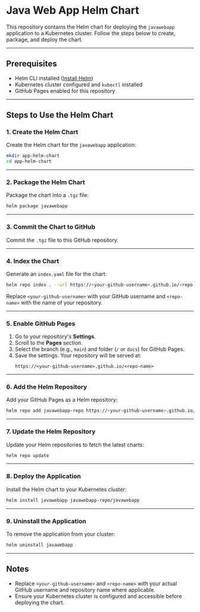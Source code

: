 # Java Web App Helm Chart

This repository contains the Helm chart for deploying the `javawebapp` application to a Kubernetes cluster. Follow the steps below to create, package, and deploy the chart.

---

## Prerequisites

- Helm CLI installed ([Install Helm](https://helm.sh/docs/intro/install/))
- Kubernetes cluster configured and `kubectl` installed
- GitHub Pages enabled for this repository

---

## Steps to Use the Helm Chart

### 1. **Create the Helm Chart**

Create the Helm chart for the `javawebapp` application:

```bash
mkdir app-helm-chart
cd app-helm-chart
```

---

### 2. **Package the Helm Chart**

Package the chart into a `.tgz` file:

```bash
helm package javawebapp
```

---

### 3. **Commit the Chart to GitHub**

Commit the `.tgz` file to this GitHub repository.

---

### 4. **Index the Chart**

Generate an `index.yaml` file for the chart:

```bash
helm repo index . --url https://<your-github-username>.github.io/<repo-name>
```

Replace `<your-github-username>` with your GitHub username and `<repo-name>` with the name of your repository.

---

### 5. **Enable GitHub Pages**

1. Go to your repository's **Settings**.
2. Scroll to the **Pages** section.
3. Select the branch (e.g., `main`) and folder (`/` or `docs`) for GitHub Pages.
4. Save the settings. Your repository will be served at:
   ```
   https://<your-github-username>.github.io/<repo-name>
   ```

---

### 6. **Add the Helm Repository**

Add your GitHub Pages as a Helm repository:

```bash
helm repo add javawebapp-repo https://<your-github-username>.github.io/<repo-name>
```

---

### 7. **Update the Helm Repository**

Update your Helm repositories to fetch the latest charts:

```bash
helm repo update
```

---

### 8. **Deploy the Application**

Install the Helm chart to your Kubernetes cluster:

```bash
helm install javawebapp javawebapp-repo/javawebapp
```

---

### 9. **Uninstall the Application**

To remove the application from your cluster:

```bash
helm uninstall javawebapp
```

---

## Notes

- Replace `<your-github-username>` and `<repo-name>` with your actual GitHub username and repository name where applicable.
- Ensure your Kubernetes cluster is configured and accessible before deploying the chart.
